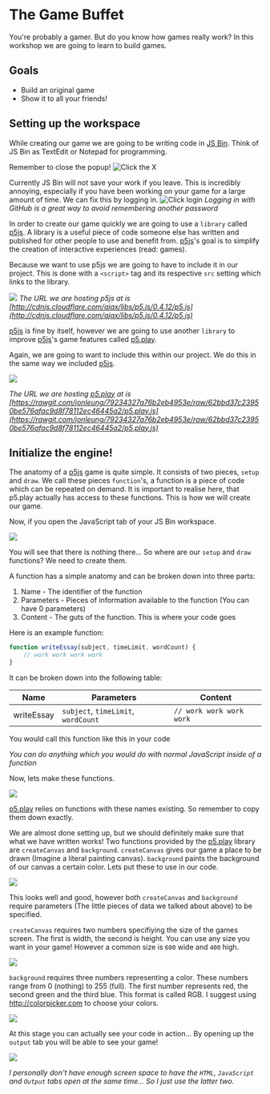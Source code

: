 # The Game Buffet
You're probably a gamer. But do you know how games really work? In this workshop we are going to learn to build games.

## Goals
* Build an original game
* Show it to all your friends!

## Setting up the workspace
While creating our game we are going to be writing code in [JS Bin](http://jsbin.com). Think of JS Bin as TextEdit or Notepad for programming. 

Remember to close the popup!
![Click the X](imgs/close_jsbin_popup.gif)


Currently JS Bin will not save your work if you leave. This is incredibly annoying, especially if you have been working on your game for a large amount of time. We can fix this by logging in.
![Click login](imgs/authorize_github.gif)
*Logging in with GitHub is a great way to avoid remembering another password*


In order to create our game quickly we are going to use a `library` called [p5js](http://p5js.org). A library is a useful piece of code someone else has written and published for other people to use and benefit from. [p5js](http://p5js.org)'s goal is to simplify the creation of interactive experiences (read: games).

Because we want to use p5js we are going to have to include it in our project. This is done with a `<script>` tag and its respective `src` setting which links to the library.

![](imgs/add_p5js.gif)
*The URL we are hosting p5js at is [http://cdnjs.cloudflare.com/ajax/libs/p5.js/0.4.12/p5.js](http://cdnjs.cloudflare.com/ajax/libs/p5.js/0.4.12/p5.js)*

[p5js](http://p5js.org) is fine by itself, however we are going to use another `library` to improve [p5js](http://p5js.org)'s game features called [p5.play](http://p5play.molleindustria.org/).

Again, we are going to want to include this within our project. We do this in the same way we included [p5js](http://p5js.org).

![](imgs/add_p5_play.gif)


*The URL we are hosting [p5.play](http://p5play.molleindustria.org/) at is [https://rawgit.com/jonleung/79234327a76b2eb4953e/raw/62bbd37c23950be576afac9d8f78112ec46445a2/p5.play.js](https://rawgit.com/jonleung/79234327a76b2eb4953e/raw/62bbd37c23950be576afac9d8f78112ec46445a2/p5.play.js)*

## Initialize the engine!
The anatomy of a [p5js](http://p5js.org) game is quite simple. It consists of two pieces, `setup` and `draw`. We call these pieces `function`'s, a function is a piece of code which can be repeated on demand. It is important to realise here, that p5.play actually has access to these functions. This is how we will create our game.

Now, if you open the JavaScript tab of your JS Bin workspace.

![](imgs/open_javascript_tab.gif)

You will see that there is nothing there... So where are our `setup` and `draw` functions? We need to create them.

A function has a simple anatomy and can be broken down into three parts:

1. Name - The identifier of the function
2. Parameters - Pieces of information available to the function (You can have 0 parameters)
3. Content - The guts of the function. This is where your code goes

Here is an example function:

```javascript
function writeEssay(subject, timeLimit, wordCount) {
	// work work work work
}
```

It can be broken down into the following table:

| Name | Parameters | Content |
|------|------------|---------|
|writeEssay| `subject`, `timeLimit`, `wordCount`| `// work work work work`|

You would call this function like this in your code

*You can do anything which you would do with normal JavaScript inside of a function*


Now, lets make these functions.

![](imgs/create_draw_and_setup_functions.gif)

[p5.play](http://p5play.molleindustria.org/) relies on functions with these names existing. So remember to copy them down exactly.

We are almost done setting up, but we should definitely make sure that what we have written works! Two functions provided by the [p5.play](http://p5play.molleindustria.org/) library are `createCanvas` and `background`. `createCanvas` gives our game a place to be drawn (Imagine a literal painting canvas). `background` paints the background of our canvas a certain color. Lets put these to use in our code.

![](imgs/use_createCanvas_and_background_functions.gif)

This looks well and good, however both `createCanvas` and `background` require parameters (The little pieces of data we talked about above) to be specified.

`createCanvas` requires two numbers specifiying the size of the games screen. The first is width, the second is height. You can use any size you want in your game! However a common size is `600` wide and `400` high.

![](imgs/add_parameters_to_createCanvas_function.gif)

`background` requires three numbers representing a color. These numbers range from 0 (nothing) to 255 (full). The first number represents red, the second green and the third blue. This format is called RGB. I suggest using http://colorpicker.com to choose your colors.

![](imgs/add_parameters_to_background.gif)

At this stage you can actually see your code in action... By opening up the `output` tab you will be able to see your game!

![](imgs/open_output_tab.gif)

*I personally don't have enough screen space to have the `HTML`, `JavaScript` and `Output` tabs open at the same time... So I just use the latter two.*

